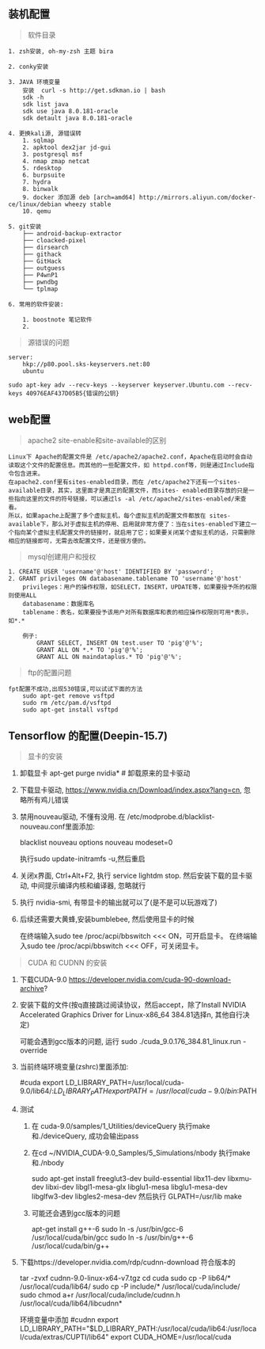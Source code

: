 ## 装机配置

> 软件目录

	1. zsh安装, oh-my-zsh 主题 bira
	
	2. conky安装

	3. JAVA 环境变量
		安装  curl -s http://get.sdkman.io | bash
		sdk -h
		sdk list java 
		sdk use java 8.0.181-oracle
		sdk detault java 8.0.181-oracle

	4. 更换kali源, 源错误转 
		1. sqlmap
		2. apktool dex2jar jd-gui 
		3. postgresql msf
		4. nmap zmap netcat 
		5. rdesktop
		6. burpsuite
		7. hydra
		8. binwalk
		9. docker 添加源 deb [arch=amd64] http://mirrors.aliyun.com/docker-ce/linux/debian wheezy stable
		10. qemu

	5. git安装
		├── android-backup-extractor
		├── cloacked-pixel
		├── dirsearch
		├── githack
		├── GitHack
		├── outguess
		├── P4wnP1
		├── pwndbg
		└── tplmap

	6. 常用的软件安装:

		1. boostnote 笔记软件
		2. 




> 源错误的问题
	
	server:
		hkp://p80.pool.sks-keyservers.net:80 
		ubuntu

	sudo apt-key adv --recv-keys --keyserver keyserver.Ubuntu.com --recv-keys 40976EAF437D05B5{错误的公钥}



## web配置

> apache2 site-enable和site-available的区别

	Linux下 Apache的配置文件是 /etc/apache2/apache2.conf，Apache在启动时会自动读取这个文件的配置信息。而其他的一些配置文件，如 httpd.conf等，则是通过Include指令包含进来。
	在apache2.conf里有sites-enabled目录，而在 /etc/apache2下还有一个sites-available目录，其实，这里面才是真正的配置文件，而sites- enabled目录存放的只是一些指向这里的文件的符号链接，可以通过ls -al /etc/apache2/sites-enabled/来查看。
	所以，如果apache上配置了多个虚拟主机，每个虚拟主机的配置文件都放在 sites-available下，那么对于虚拟主机的停用、启用就非常方便了：当在sites-enabled下建立一个指向某个虚拟主机配置文件的链接时，就启用了它；如果要关闭某个虚拟主机的话，只需删除相应的链接即可，无需去改配置文件，还是很方便的。


> mysql创建用户和授权
	
	1. CREATE USER 'username'@'host' IDENTIFIED BY 'password';
	2. GRANT privileges ON databasename.tablename TO 'username'@'host'
		privileges：用户的操作权限，如SELECT，INSERT，UPDATE等，如果要授予所的权限则使用ALL
		databasename：数据库名
		tablename：表名，如果要授予该用户对所有数据库和表的相应操作权限则可用*表示，如*.*

		例子:
			GRANT SELECT, INSERT ON test.user TO 'pig'@'%';
			GRANT ALL ON *.* TO 'pig'@'%';
			GRANT ALL ON maindataplus.* TO 'pig'@'%';

> ftp的配置问题
	
	fpt配置不成功,出现530错误,可以试试下面的方法
		sudo apt-get remove vsftpd
		sudo rm /etc/pam.d/vsftpd
		sudo apt-get install vsftpd 


## Tensorflow 的配置(Deepin-15.7)

> 显卡的安装

1. 卸载显卡 apt-get purge nvidia*  # 卸载原来的显卡驱动

2. 下载显卡驱动, https://www.nvidia.cn/Download/index.aspx?lang=cn, 忽略所有鸡儿错误

3. 禁用nouveau驱动, 不懂有没用.  在 /etc/modprobe.d/blacklist-nouveau.conf里面添加:
	
	blacklist nouveau 
	options nouveau modeset=0

	执行sudo update-initramfs -u,然后重启

4. 关闭x界面, Ctrl+Alt+F2, 执行 service lightdm stop. 然后安装下载的显卡驱动, 中间提示编译内核和编译器, 忽略就行

5. 执行 nvidia-smi, 有带显卡的输出就可以了(是不是可以玩游戏了)

6. 后续还需要大黄蜂,安装bumblebee, 然后使用显卡的时候

	在终端输入sudo tee /proc/acpi/bbswitch <<< ON，可开启显卡。 
	在终端输入sudo tee /proc/acpi/bbswitch <<< OFF，可关闭显卡。



> CUDA 和 CUDNN 的安装

1. 下载CUDA-9.0 https://developer.nvidia.com/cuda-90-download-archive?

2. 安装下载的文件(按q直接跳过阅读协议，然后accept，除了Install NVIDIA Accelerated Graphics Driver for Linux-x86_64 384.81选择n, 其他自行决定)

	可能会遇到gcc版本的问题, 运行 sudo ./cuda_9.0.176_384.81_linux.run -override

3. 当前终端环境变量(zshrc)里面添加:

	#cuda
	export LD_LIBRARY_PATH=/usr/local/cuda-9.0/lib64/:$LD_LIBRARY_PATH
	export PATH=/usr/local/cuda-9.0/bin:$PATH

4. 测试


	1. 在 cuda-9.0/samples/1_Utilities/deviceQuery 执行make和./deviceQuery, 成功会输出pass

	2. 在cd ~/NVIDIA_CUDA-9.0_Samples/5_Simulations/nbody 执行make和./nbody

		sudo apt-get install freeglut3-dev build-essential libx11-dev libxmu-dev libxi-dev libgl1-mesa-glx libglu1-mesa libglu1-mesa-dev libglfw3-dev libgles2-mesa-dev
		然后执行 GLPATH=/usr/lib make
	
	3. 可能还会遇到gcc版本的问题

		apt-get install g++-6
		sudo ln -s /usr/bin/gcc-6 /usr/local/cuda/bin/gcc
		sudo ln -s /usr/bin/g++-6 /usr/local/cuda/bin/g++

5. 下载https://developer.nvidia.com/rdp/cudnn-download 符合版本的

	tar -zvxf cudnn-9.0-linux-x64-v7.tgz
	cd cuda
	sudo cp -P lib64/* /usr/local/cuda/lib64/
	sudo cp -P include/* /usr/local/cuda/include/
	sudo chmod a+r /usr/local/cuda/include/cudnn.h /usr/local/cuda/lib64/libcudnn*

	环境变量中添加
	#cudnn
	export LD_LIBRARY_PATH="$LD_LIBRARY_PATH:/usr/local/cuda/lib64:/usr/local/cuda/extras/CUPTI/lib64"
	export CUDA_HOME=/usr/local/cuda

 